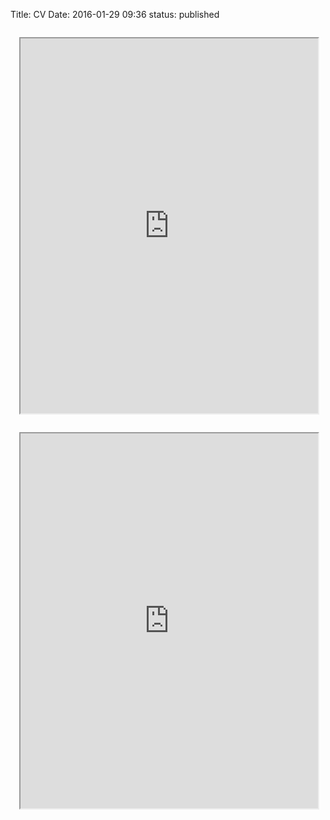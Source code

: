 Title: CV
Date: 2016-01-29 09:36
status: published

<div class="12u">
    <section>
    <!-- Training -->
        <div class="12u", style = "padding:1em;">
            <section class="box">
                <iframe src="http://douglask3.github.io/cv/short/example.html" width="100%" height="600px" ></iframe>
            </section>
        </div>
        <div class="12u", style = "padding:1em;">
            <section class="box">
                <iframe src="http://douglask3.github.io/cv/long/example-long.html" width="100%" height="600px" ></iframe>
            </section>
        </div>
    </section>
</div>
